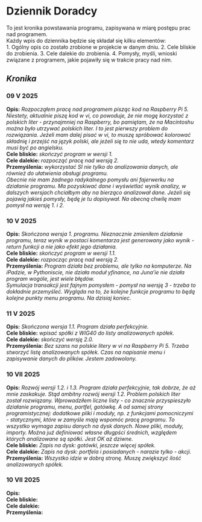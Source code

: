 <h1>Dziennik Doradcy</h1>
<p> To jest kronika powstawania programu, zapisywana w miarę postępu prac nad programem.<br>Każdy wpis do dziennika będzie się składał się kilku elementów:<br>
1. Ogólny opis co zostało zrobione w projekcie w danym dniu.
2. Cele bliskie do zrobienia.
3. Cele dalekie do zrobienia.
4. Pomysły, myśli, wnioski związane z programem, jakie pojawiły się w trakcie pracy nad nim.</p>
<h2><i>Kronika</i></h2>
<h3>09 V 2025</h3>
<p><b>Opis:</b> <i>Rozpocząłem pracę nad programem pisząc kod na Raspberry Pi 5. Niestety, aktualnie piszę kod w vi, co powoduje, że nie mogę korzystać z polskich liter - przynajmniej na Raspberry, bo pamiętam, że na Macintoshu można było utrzywać polskich liter. I to jest pierwszy problem do rozwiązania. Jeżeli mam dalej pisać w vi, to muszę spróbować kolorować składnię i przejść na język polski, ale jeżeli się to nie uda, wtedy komentarz musi być po angielsku.</i><br>
<b>Cele bliskie:</b> <i>skończyć program w wersji 1.</i><br>
<b>Cele dalekie:</b> <i>rozpocząć pracę nad wersją 2.</i><br>
<b>Przemyślenia:</b> <i>wykorzystać SI nie tylko do analizowania danych, ale również do ułatwienia obsługi programu.<br> Obecnie nie mam żadnego radykalnego pomysłu ani fajerwerku na działanie programu. Ma pozyskiwać dane i wyświetlać wynik analizy, w dalszych wersjach chciałbym aby na bierząco analizował dane. Jeżeli się pojawią jakieś pomysły, będę je tu dopisywał. Na obecną chwilę mam pomysł na wersję 1. i 2.</i></p>
<h3>10 V 2025</h3>
<p><b>Opis:</b> <i>Skończona wersja 1. programu.  Nieznacznie zmieniłem działanie programu, teraz wynik w postaci komentarza jest generowany jako wynik - return funkcji a nie jako efekt jego działania.</i><br>
<b>Cele bliskie:</b> <i>skończyć program w wersji 1.1.</i><br>
<b>Cele dalekie:</b> <i>rozpocząc pracę nad wersją 2.</i><br>
<b>Przemyślenia:</b> <i>Program działa bez problemu, ale tylko na komputerze. Na iPadzie, w Pythoniscie, nie działa moduł <i>yfinance</i>, na Juna’ie nie działa program wogóle, jest wiele błędów.<br> Symulacja transakcji jest fajnym pomysłem - pomysł na wersję 3 - trzeba to dokładnie przemyśleć. Wygląda na to, że kolejne funkcje programu to będą kolejne punkty menu programu. Na dzisiaj koniec.</i></p>
<h3>11 V 2025</h3>
<p><b>Opis:</b> <i>Skończona wersja 1.1. Program działa perfekcyjnie.</i><br>
<b>Cele bliskie:</b> <i>wpisać spółki z WIG40 do listy analizowanych spółek.</i><br>
<b>Cele dalekie:</b> <i>skończyć wersję 2.0.</i><br>
<b>Przemyślenia:</b> <i>Bez szans na polskie litery w vi na Raspberry Pi 5. Trzeba stworzyć listę analizowanych spółek. Czas na napisanie menu i zapisywanie danych do plików. Jestem zadowolony.</i>
</p>

<h3>10 VII 2025</h3>
<p>
<b>Opis:</b> <i>Rozwój wersji 1.2. i 1.3. Program działa perfekcyjnie, tak dobrze, że aż mnie zaskakuje. Stąd ambitny rozwój wersji 1.2. Problem polskich liter został rozwiązany. Wprowadziłem liczne listy - co znacznie przyspieszyło  działanie programu, menu, portfel, gotówkę. A od samej strony programistycznej: dodatkowe pliki i moduły, np. z funkcjami pomocniczymi - statycznymi, które w zamyśle mają wspomóc pracę programu. To wszystko wymaga zapisu danych na dysk danych. Nowe pliki, moduły, importy. Można już definiować własne długpści średnich, względem których analizowane są spółki. Jest OK aż dziwne.</i><br>
<b>Cele bliskie:</b> <i>Zapis na dysk: gotówki, jeszcze więcej spółek.</i><br>
<b>Cele dalekie:</b> <i>Zapis na dysk: portfela i posiadanych - narazie tylko - akcji.</i><br>
<b>Przemyślenia:</b> <i>Wszystko idzie w dobrą stronę. Muszę zwiększyć ilość analizowanych spółek.</i>
</p>

<h3>10 VII 2025</h3>
<p>
<b>Opis:</b> <i></i><br>
<b>Cele bliskie:</b> <i></i><br>
<b>Cele dalekie:</b> <i></i><br>
<b>Przemyślenia:</b> <i></i>
</p>